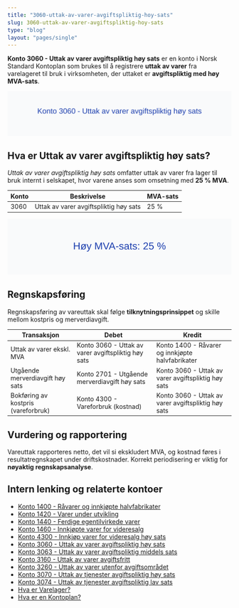 ```yaml
---
title: "3060-uttak-av-varer-avgiftspliktig-hoy-sats"
slug: 3060-uttak-av-varer-avgiftspliktig-hoy-sats
type: "blog"
layout: "pages/single"
---
```


**Konto 3060 - Uttak av varer avgiftspliktig høy sats** er en konto i Norsk Standard Kontoplan som brukes til å registrere **uttak av varer** fra varelageret til bruk i virksomheten, der uttaket er **avgiftspliktig med høy MVA-sats**.

![Illustrasjon av konto 3060 Uttak av varer avgiftspliktig høy sats](3060-uttak-av-varer-avgiftspliktig-hoy-sats-image.svg)

## Hva er Uttak av varer avgiftspliktig høy sats?

*Uttak av varer avgiftspliktig høy sats* omfatter uttak av varer fra lager til bruk internt i selskapet, hvor varene anses som omsetning med **25 % MVA**.

| Konto | Beskrivelse                                             | MVA-sats |
|-------|---------------------------------------------------------|----------|
| 3060  | Uttak av varer avgiftspliktig høy sats                 | 25 %     |

![Høy MVA-sats: 25 %](3060-mva-hoy-sats.svg)

## Regnskapsføring

Regnskapsføring av vareuttak skal følge **tilknytningsprinsippet** og skille mellom kostpris og merverdiavgift.

| Transaksjon                                   | Debet                                              | Kredit                             |
|-----------------------------------------------|----------------------------------------------------|------------------------------------|
| Uttak av varer ekskl. MVA                     | Konto 3060 - Uttak av varer avgiftspliktig høy sats | Konto 1400 - Råvarer og innkjøpte halvfabrikater |
| Utgående merverdiavgift høy sats              | Konto 2701 - Utgående merverdiavgift høy sats       | Konto 3060 - Uttak av varer avgiftspliktig høy sats |
| Bokføring av kostpris (vareforbruk)           | Konto 4300 - Vareforbruk (kostnad)                  | Konto 3060 - Uttak av varer avgiftspliktig høy sats |

## Vurdering og rapportering

Vareuttak rapporteres netto, det vil si ekskludert MVA, og kostnad føres i resultatregnskapet under driftskostnader. Korrekt periodisering er viktig for **nøyaktig regnskapsanalyse**.

## Intern lenking og relaterte kontoer

* [Konto 1400 - Råvarer og innkjøpte halvfabrikater](/blogs/kontoplan/1400-raavarer-og-innkjopte-halvfabrikater "Konto 1400 - Råvarer og innkjøpte halvfabrikater")
* [Konto 1420 - Varer under utvikling](/blogs/kontoplan/1420-varer-under-utvikling "Konto 1420 - Varer under utvikling")
* [Konto 1440 - Ferdige egentilvirkede varer](/blogs/kontoplan/1440-ferdige-egentilvirkede-varer "Konto 1440 - Ferdige egentilvirkede varer")
* [Konto 1460 - Innkjøpte varer for videresalg](/blogs/kontoplan/1460-innkjopte-varer-for-videresalg "Konto 1460 - Innkjøpte varer for videresalg")
* [Konto 4300 - Innkjøp varer for videresalg høy sats](/blogs/kontoplan/4300-innkjop-varer-for-videresalg-hoy-sats "Konto 4300 - Innkjøp varer for videresalg høy sats")
* [Konto 3060 - Uttak av varer avgiftspliktig høy sats](/blogs/kontoplan/3060-uttak-av-varer-avgiftspliktig-hoy-sats "Konto 3060 - Uttak av varer avgiftspliktig høy sats")
* [Konto 3063 - Uttak av varer avgiftspliktig middels sats](/blogs/kontoplan/3063-uttak-av-varer-avgiftspliktig-middels-sats "Konto 3063 - Uttak av varer avgiftspliktig middels sats")
* [Konto 3160 - Uttak av varer avgiftsfritt](/blogs/kontoplan/3160-uttak-av-varer-avgiftsfritt "Konto 3160 - Uttak av varer avgiftsfritt")
* [Konto 3260 - Uttak av varer utenfor avgiftsområdet](/blogs/kontoplan/3260-uttak-av-varer-utenfor-avg-omr "Konto 3260 - Uttak av varer utenfor avgiftsområdet")
* [Konto 3070 - Uttak av tjenester avgiftspliktig høy sats](/blogs/kontoplan/3070-uttak-av-tjenester-avgiftspliktig-hoy-sats "Konto 3070 - Uttak av tjenester avgiftspliktig høy sats")
* [Konto 3074 - Uttak av tjenester avgiftspliktig lav sats](/blogs/kontoplan/3074-uttak-av-tjenester-avgiftspliktig-lav-sats "Konto 3074 - Uttak av tjenester avgiftspliktig lav sats")
* [Hva er Varelager?](/blogs/regnskap/hva-er-varelager "Hva er Varelager? Komplett Guide til Lagerføring og Verdivurdering")
* [Hva er en Kontoplan?](/blogs/regnskap/hva-er-kontoplan "Hva er en Kontoplan? Komplett Guide til Kontoplaner i Norsk Regnskap")
